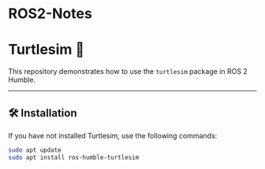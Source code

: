 # ROS2-Notes

# Turtlesim 🐢

This repository demonstrates how to use the `turtlesim` package in ROS 2 Humble.

---

## 🛠️ Installation

If you have not installed Turtlesim, use the following commands:

```bash
sudo apt update
sudo apt install ros-humble-turtlesim
